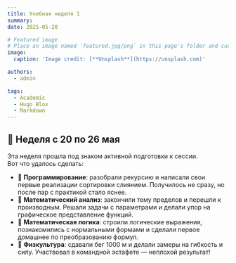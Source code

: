 ```yaml
---
title: Учебная неделя 1
summary: 
date: 2025-05-20

# Featured image
# Place an image named `featured.jpg/png` in this page's folder and customize its options here.
image:
  caption: 'Image credit: [**Unsplash**](https://unsplash.com)'

authors:
  - admin

tags:
  - Academic
  - Hugo Blox
  - Markdown
---
```


## 📅 Неделя с 20 по 26 мая

Эта неделя прошла под знаком активной подготовки к сессии.  
Вот что удалось сделать:

- 🧠 **Программирование**: разобрали рекурсию и написали свои первые реализации сортировки слиянием. Получилось не сразу, но после пар с практикой стало яснее.
- 📐 **Математический анализ**: закончили тему пределов и перешли к производным. Решали задачи с параметрами и делали упор на графическое представление функций.
- 🔎 **Математическая логика**: строили логические выражения, познакомились с нормальными формами и сделали первое домашнее по преобразованию формул.
- 🏃 **Физкультура**: сдавали бег 1000 м и делали замеры на гибкость и силу. Участвовал в командной эстафете — неплохой результат!

